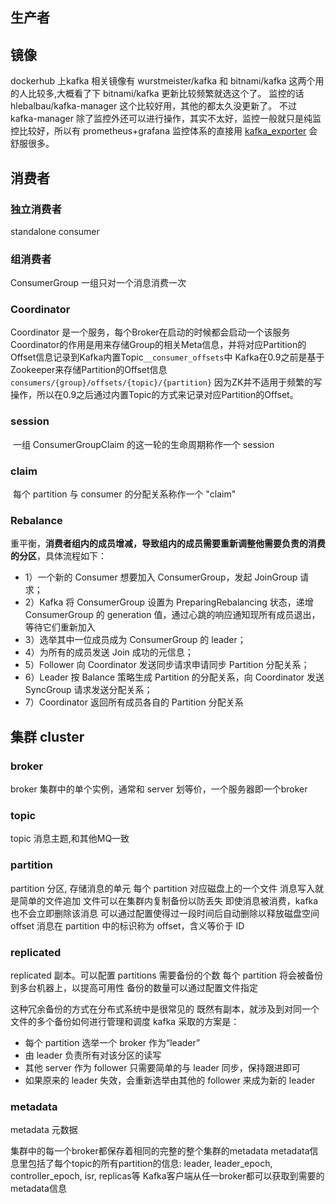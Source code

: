 ## 生产者

## 镜像
dockerhub 上kafka 相关镜像有 wurstmeister/kafka 和 bitnami/kafka 这两个用的人比较多,大概看了下 bitnami/kafka 更新比较频繁就选这个了。
监控的话 hlebalbau/kafka-manager 这个比较好用，其他的都太久没更新了。
不过 kafka-manager 除了监控外还可以进行操作，其实不太好，监控一般就只是纯监控比较好，所以有 prometheus+grafana
监控体系的直接用 [kafka_exporter](https://github.com/danielqsj/kafka_exporter) 会舒服很多。

## 消费者

### 独立消费者

standalone consumer

### 组消费者

ConsumerGroup 一组只对一个消息消费一次

### Coordinator

Coordinator 是一个服务，每个Broker在启动的时候都会启动一个该服务
Coordinator的作用是用来存储Group的相关Meta信息，并将对应Partition的Offset信息记录到Kafka内置Topic`__consumer_offsets`中
Kafka在0.9之前是基于Zookeeper来存储Partition的Offset信息 `consumers/{group}/offsets/{topic}/{partition}`
因为ZK并不适用于频繁的写操作，所以在0.9之后通过内置Topic的方式来记录对应Partition的Offset。

### session
​    一组 ConsumerGroupClaim 的这一轮的生命周期称作一个 session
### claim
​    每个 partition 与 consumer 的分配关系称作一个 "claim"

### Rebalance

重平衡，**消费者组内的成员增减，导致组内的成员需要重新调整他需要负责的消费的分区**，具体流程如下：

* 1）一个新的 Consumer 想要加入 ConsumerGroup，发起 JoinGroup 请求；
* 2）Kafka 将 ConsumerGroup 设置为 PreparingRebalancing 状态，递增 ConsumerGroup 的 generation 值，通过心跳的响应通知现所有成员退出，等待它们重新加入
* 3）选举其中一位成员成为 ConsumerGroup 的 leader；
* 4）为所有的成员发送 Join 成功的元信息；
* 5）Follower 向 Coordinator 发送同步请求申请同步 Partition 分配关系；
* 6）Leader 按 Balance 策略生成 Partition 的分配关系，向 Coordinator 发送 SyncGroup 请求发送分配关系；
* 7）Coordinator 返回所有成员各自的 Partition 分配关系



## 集群 cluster

### broker

broker 集群中的单个实例，通常和 server 划等价，一个服务器即一个broker

### topic

topic 消息主题,和其他MQ一致
### partition
partition 分区, 存储消息的单元 每个 partition 对应磁盘上的一个文件 消息写入就是简单的文件追加 文件可以在集群内复制备份以防丢失 即使消息被消费，kafka
也不会立即删除该消息 可以通过配置使得过一段时间后自动删除以释放磁盘空间 offset 消息在 partition 中的标识称为 offset，含义等价于 ID

### replicated
replicated 副本。可以配置 partitions 需要备份的个数 每个 partition 将会被备份到多台机器上，以提高可用性 备份的数量可以通过配置文件指定

这种冗余备份的方式在分布式系统中是很常见的
既然有副本，就涉及到对同一个文件的多个备份如何进行管理和调度
kafka 采取的方案是：

* 每个 partition 选举一个 broker 作为“leader”
* 由 leader 负责所有对该分区的读写
* 其他 server 作为 follower 只需要简单的与 leader 同步，保持跟进即可
*  如果原来的 leader 失效，会重新选举由其他的 follower 来成为新的 leader

### metadata
metadata 元数据

集群中的每一个broker都保存着相同的完整的整个集群的metadata metadata信息里包括了每个topic的所有partition的信息:
leader, leader_epoch, controller_epoch, isr, replicas等 Kafka客户端从任一broker都可以获取到需要的metadata信息